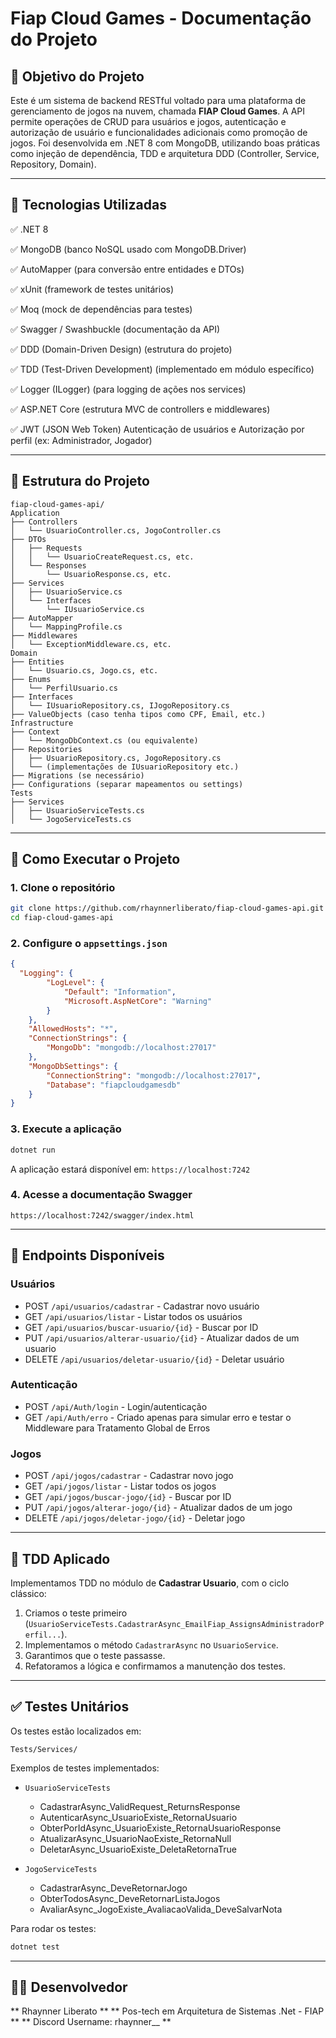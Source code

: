 ﻿# Fiap Cloud Games - Documentação do Projeto

## 🌟 Objetivo do Projeto

Este é um sistema de backend RESTful voltado para uma plataforma de gerenciamento de jogos na nuvem, chamada **FIAP Cloud Games**.
A API permite operações de CRUD para usuários e jogos, autenticação e autorização de usuário e funcionalidades adicionais como promoção de jogos.
Foi desenvolvida em .NET 8 com MongoDB, utilizando boas práticas como injeção de dependência, TDD e arquitetura DDD (Controller, Service, Repository, Domain).

---

## 🚀 Tecnologias Utilizadas

✅ .NET 8 

✅ MongoDB (banco NoSQL usado com MongoDB.Driver)

✅ AutoMapper (para conversão entre entidades e DTOs)

✅ xUnit (framework de testes unitários)

✅ Moq (mock de dependências para testes)

✅ Swagger / Swashbuckle (documentação da API)

✅ DDD (Domain-Driven Design) (estrutura do projeto)

✅ TDD (Test-Driven Development) (implementado em módulo específico)

✅ Logger (ILogger) (para logging de ações nos services)

✅ ASP.NET Core (estrutura MVC de controllers e middlewares)

✅ JWT (JSON Web Token) Autenticação de usuários e Autorização por perfil (ex: Administrador, Jogador)

---

## 📂 Estrutura do Projeto

```
fiap-cloud-games-api/
Application
├── Controllers
│   └── UsuarioController.cs, JogoController.cs
├── DTOs
│   ├── Requests
│   │   └── UsuarioCreateRequest.cs, etc.
│   └── Responses
│       └── UsuarioResponse.cs, etc.
├── Services
│   ├── UsuarioService.cs
│   └── Interfaces
│       └── IUsuarioService.cs
├── AutoMapper
│   └── MappingProfile.cs
├── Middlewares
│   └── ExceptionMiddleware.cs, etc.
Domain
├── Entities
│   └── Usuario.cs, Jogo.cs, etc.
├── Enums
│   └── PerfilUsuario.cs
├── Interfaces
│   └── IUsuarioRepository.cs, IJogoRepository.cs
├── ValueObjects (caso tenha tipos como CPF, Email, etc.)
Infrastructure
├── Context
│   └── MongoDbContext.cs (ou equivalente)
├── Repositories
│   ├── UsuarioRepository.cs, JogoRepository.cs
│   └── (implementações de IUsuarioRepository etc.)
├── Migrations (se necessário)
├── Configurations (separar mapeamentos ou settings)
Tests
├── Services
│   ├── UsuarioServiceTests.cs
│   └── JogoServiceTests.cs
```

---

## 🔧 Como Executar o Projeto

### 1. Clone o repositório

```bash
git clone https://github.com/rhaynnerliberato/fiap-cloud-games-api.git
cd fiap-cloud-games-api
```

### 2. Configure o `appsettings.json`

```json
{
  "Logging": {
        "LogLevel": {
            "Default": "Information",
            "Microsoft.AspNetCore": "Warning"
        }
    },
    "AllowedHosts": "*",
    "ConnectionStrings": {
        "MongoDb": "mongodb://localhost:27017"
    },
    "MongoDbSettings": {
        "ConnectionString": "mongodb://localhost:27017",
        "Database": "fiapcloudgamesdb"
    }
}
```

### 3. Execute a aplicação

```bash
dotnet run
```

A aplicação estará disponível em: `https://localhost:7242`

### 4. Acesse a documentação Swagger

```
https://localhost:7242/swagger/index.html
```

---

## 📄 Endpoints Disponíveis

### Usuários

* POST `/api/usuarios/cadastrar` - Cadastrar novo usuário
* GET `/api/usuarios/listar` - Listar todos os usuários
* GET `/api/usuarios/buscar-usuario/{id}` - Buscar por ID
* PUT `/api/usuarios/alterar-usuario/{id}` - Atualizar dados de um usuario
* DELETE `/api/usuarios/deletar-usuario/{id}` - Deletar usuário

### Autenticação
* POST `/api/Auth/login` - Login/autenticação
* GET `/api/Auth/erro` - Criado apenas para simular erro e testar o Middleware para Tratamento Global de Erros

### Jogos

* POST `/api/jogos/cadastrar` - Cadastrar novo jogo
* GET `/api/jogos/listar` - Listar todos os jogos
* GET `/api/jogos/buscar-jogo/{id}` - Buscar por ID
* PUT `/api/jogos/alterar-jogo/{id}` - Atualizar dados de um jogo
* DELETE `/api/jogos/deletar-jogo/{id}` - Deletar jogo

---

## 🔮 TDD Aplicado

Implementamos TDD no módulo de **Cadastrar Usuario**, com o ciclo clássico:

1. Criamos o teste primeiro (`UsuarioServiceTests.CadastrarAsync_EmailFiap_AssignsAdministradorPerfil...`).
2. Implementamos o método `CadastrarAsync` no `UsuarioService`.
3. Garantimos que o teste passasse.
4. Refatoramos a lógica e confirmamos a manutenção dos testes.

---

## ✅ Testes Unitários

Os testes estão localizados em:

```
Tests/Services/
```

Exemplos de testes implementados:

* `UsuarioServiceTests`

  * CadastrarAsync\_ValidRequest\_ReturnsResponse
  * AutenticarAsync\_UsuarioExiste\_RetornaUsuario
  * ObterPorIdAsync\_UsuarioExiste\_RetornaUsuarioResponse
  * AtualizarAsync\_UsuarioNaoExiste\_RetornaNull
  * DeletarAsync\_UsuarioExiste\_DeletaRetornaTrue

* `JogoServiceTests`

  * CadastrarAsync\_DeveRetornarJogo
  * ObterTodosAsync\_DeveRetornarListaJogos
  * AvaliarAsync\_JogoExiste\_AvaliacaoValida\_DeveSalvarNota

Para rodar os testes:

```bash
dotnet test
```

---

## 👨‍💻 Desenvolvedor

** Rhaynner Liberato **
** Pos-tech em Arquitetura de Sistemas .Net - FIAP **
** Discord Username: rhaynner__ **
